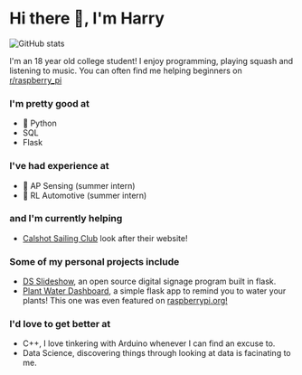 # Hi there 👋, I'm Harry

![GitHub stats](https://github-readme-stats.vercel.app/api?username=Harry-Lees&show_icons=true)  

I'm an 18 year old college student! I enjoy programming, playing squash and listening to music. You can often find me helping beginners on [r/raspberry_pi](https://www.reddit.com/r/raspberry_pi/)

### I'm pretty good at
- :snake: Python
- SQL
- Flask

### I've had experience at
- :flashlight: AP Sensing (summer intern)
- :car: RL Automotive (summer intern)

### and I'm currently helping
- [Calshot Sailing Club](https://calshot-sailing.co.uk) look after their website!

### Some of my personal projects include
- [DS Slideshow](https://github.com/Harry-Lees/DS_Slideshow), an open source digital signage program built in flask.
- [Plant Water Dashboard](https://github.com/Harry-Lees/plant_water_dashboard), a simple flask app to remind you to water your plants! This one was even featured on [raspberrypi.org!](https://www.raspberrypi.org/blog/raspberry-pi-powered-bonsai-watering-system/)

### I'd love to get better at
- C++, I love tinkering with Arduino whenever I can find an excuse to.
- Data Science, discovering things through looking at data is facinating to me.
